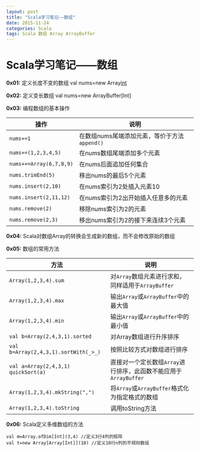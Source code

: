 ```yaml
---
layout: post
title: "Scala学习笔记——数组"
date: 2015-11-24
categories: Scala
tags: Scala 数组 Array ArrayBuffer
---
```


# Scala学习笔记——数组

**0x01:** 定义长度不变的数组
	val nums=new Array[int](10)

**0x02:** 定义变长数组
	val nums=new ArrayBuffer[Int]

**0x03:** 编程数组的基本操作

|操作                    |说明                                    |
|-----------------------|----------------------------------------|
|`nums+=1`              |在数组nums尾端添加元素，等价于方法`append()`|
|`nums+=(1,2,3,4,5)`    |在nums数组尾端添加多个元素                 |
|`nums++=Array(6,7,8,9)`|在nums后面追加任何集合                    |
|`nums.trimEnd(5)`      |移出nums的最后5个元素                     |
|`nums.insert(2,10)`    |在nums索引为2处插入元素10                 |
|`nums.insert(2,11,12)` |在nums索引为2出开始插入任意多的元素         |
|`nums.remove(2)`       |移除nums索引为2的元素                     |
|`nums.remove(2,3)`     |移出nums索引为2的接下来连续3个元素         | 

**0x04:** Scala对数组Array的转换会生成新的数组，而不会修改原始的数组

**0x05:** 数组的常用方法

|方法|说明|
|----|----|
|`Array(1,2,3,4).sum`|对`Array`数组元素进行求和，同样适用于`ArrayBuffer`|
|`Array(1,2,3,4).max`|输出`Array`或`ArrayBuffer`中的最大值|
|`Array(1,2,3,4).min`|输出`Array`或`ArrayBuffer`中的最小值|
|`val b=Array(2,4,3,1).sorted`|对Array数组进行升序排序|
|`val b=Array(2,4,3,1).sortWith(_>_)`|按照比较方式对数组进行排序|
|`val a=Array(2,4,3,1)`<br/>`quickSort(a)`|直接对一个定长数组`Array`进行排序，此函数不能应用于`ArrayBuffer`|
|`Array(1,2,3,4).mkString(",")`|将`Array`或`ArrayBuffer`格式化为指定格式的数组|
|`Array(1,2,3,4).toString`|调用toString方法|

**0x06:** Scala定义多维数组的方法

	val m=Array.ofDim[Int](3,4) //定义3行4列的矩阵
	val t=new Array[Array[Int]](10) //定义10行n列的不规则数组

